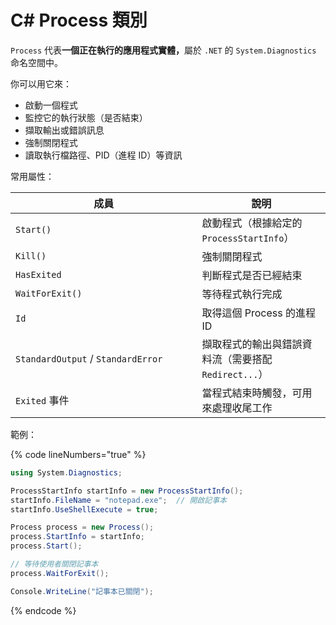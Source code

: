# C# Process 類別

`Process` 代表**一個正在執行的應用程式實體，**&#x5C6C;於 `.NET` 的 `System.Diagnostics` 命名空間中。

你可以用它來：

* 啟動一個程式
* 監控它的執行狀態（是否結束）
* 擷取輸出或錯誤訊息
* 強制關閉程式
* 讀取執行檔路徑、PID（進程 ID）等資訊

常用屬性：

<table><thead><tr><th width="282.4444580078125">成員</th><th>說明</th></tr></thead><tbody><tr><td><code>Start()</code></td><td>啟動程式（根據給定的 <code>ProcessStartInfo</code>）</td></tr><tr><td><code>Kill()</code></td><td>強制關閉程式</td></tr><tr><td><code>HasExited</code></td><td>判斷程式是否已經結束</td></tr><tr><td><code>WaitForExit()</code></td><td>等待程式執行完成</td></tr><tr><td><code>Id</code></td><td>取得這個 Process 的進程 ID</td></tr><tr><td><code>StandardOutput</code> / <code>StandardError</code></td><td>擷取程式的輸出與錯誤資料流（需要搭配 <code>Redirect...</code>）</td></tr><tr><td><code>Exited</code> 事件</td><td>當程式結束時觸發，可用來處理收尾工作</td></tr></tbody></table>

範例：

{% code lineNumbers="true" %}
```csharp
using System.Diagnostics;

ProcessStartInfo startInfo = new ProcessStartInfo();
startInfo.FileName = "notepad.exe";  // 開啟記事本
startInfo.UseShellExecute = true;

Process process = new Process();
process.StartInfo = startInfo;
process.Start();

// 等待使用者關閉記事本
process.WaitForExit();

Console.WriteLine("記事本已關閉");
```
{% endcode %}
